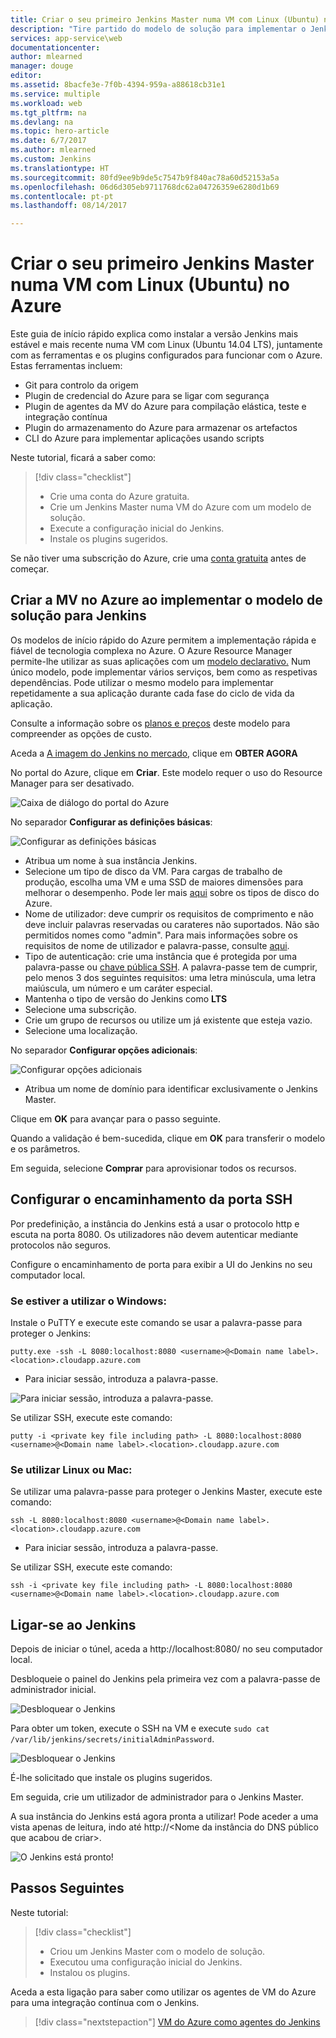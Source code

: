 ```yaml
---
title: Criar o seu primeiro Jenkins Master numa VM com Linux (Ubuntu) no Azure
description: "Tire partido do modelo de solução para implementar o Jenkins."
services: app-service\web
documentationcenter: 
author: mlearned
manager: douge
editor: 
ms.assetid: 8bacfe3e-7f0b-4394-959a-a88618cb31e1
ms.service: multiple
ms.workload: web
ms.tgt_pltfrm: na
ms.devlang: na
ms.topic: hero-article
ms.date: 6/7/2017
ms.author: mlearned
ms.custom: Jenkins
ms.translationtype: HT
ms.sourcegitcommit: 80fd9ee9b9de5c7547b9f840ac78a60d52153a5a
ms.openlocfilehash: 06d6d305eb9711768dc62a04726359e6280d1b69
ms.contentlocale: pt-pt
ms.lasthandoff: 08/14/2017

---
```


# <a name="create-your-first-jenkins-master-on-a-linux-ubuntu-vm-on-azure"></a>Criar o seu primeiro Jenkins Master numa VM com Linux (Ubuntu) no Azure

Este guia de início rápido explica como instalar a versão Jenkins mais estável e mais recente numa VM com Linux (Ubuntu 14.04 LTS), juntamente com as ferramentas e os plugins configurados para funcionar com o Azure. Estas ferramentas incluem:
<ul>
<li>Git para controlo da origem</li>
<li>Plugin de credencial do Azure para se ligar com segurança</li>
<li>Plugin de agentes da MV do Azure para compilação elástica, teste e integração contínua</li>
<li>Plugin do armazenamento do Azure para armazenar os artefactos</li>
<li>CLI do Azure para implementar aplicações usando scripts</li>
</ul>

Neste tutorial, ficará a saber como:

> [!div class="checklist"]
> * Crie uma conta do Azure gratuita.
> * Crie um Jenkins Master numa VM do Azure com um modelo de solução. 
> * Execute a configuração inicial do Jenkins.
> * Instale os plugins sugeridos.

Se não tiver uma subscrição do Azure, crie uma [conta gratuita](https://azure.microsoft.com/free/?WT.mc_id=A261C142F) antes de começar.

## <a name="create-the-vm-in-azure-by-deploying-the-solution-template-for-jenkins"></a>Criar a MV no Azure ao implementar o modelo de solução para Jenkins

Os modelos de início rápido do Azure permitem a implementação rápida e fiável de tecnologia complexa no Azure.  O Azure Resource Manager permite-lhe utilizar as suas aplicações com um [modelo declarativo.](https://azure.microsoft.com/en-us/resources/templates/?term=jenkins) Num único modelo, pode implementar vários serviços, bem como as respetivas dependências. Pode utilizar o mesmo modelo para implementar repetidamente a sua aplicação durante cada fase do ciclo de vida da aplicação.

Consulte a informação sobre os [planos e preços](https://azuremarketplace.microsoft.com/en-us/marketplace/apps/azure-oss.jenkins?tab=Overview) deste modelo para compreender as opções de custo.

Aceda a [A imagem do Jenkins no mercado](https://azuremarketplace.microsoft.com/en-us/marketplace/apps/azure-oss.jenkins?tab=Overview), clique em **OBTER AGORA**  

No portal do Azure, clique em **Criar**.  Este modelo requer o uso do Resource Manager para ser desativado.
   
![Caixa de diálogo do portal do Azure](./media/install-jenkins-solution-template/ap-create.png)

No separador **Configurar as definições básicas**:

![Configurar as definições básicas](./media/install-jenkins-solution-template/ap-basic.png)

* Atribua um nome à sua instância Jenkins.
* Selecione um tipo de disco da VM.  Para cargas de trabalho de produção, escolha uma VM e uma SSD de maiores dimensões para melhorar o desempenho.  Pode ler mais [aqui](https://docs.microsoft.com/en-us/azure/storage/storage-premium-storage) sobre os tipos de disco do Azure.
* Nome de utilizador: deve cumprir os requisitos de comprimento e não deve incluir palavras reservadas ou carateres não suportados. Não são permitidos nomes como "admin".  Para mais informações sobre os requisitos de nome de utilizador e palavra-passe, consulte [aqui](https://docs.microsoft.com/en-us/azure/virtual-machines/windows/faq).
* Tipo de autenticação: crie uma instância que é protegida por uma palavra-passe ou [chave pública SSH](https://docs.microsoft.com/en-us/azure/virtual-machines/linux/ssh-from-windows). A palavra-passe tem de cumprir, pelo menos 3 dos seguintes requisitos: uma letra minúscula, uma letra maiúscula, um número e um caráter especial.
* Mantenha o tipo de versão do Jenkins como **LTS**
* Selecione uma subscrição.
* Crie um grupo de recursos ou utilize um já existente que esteja vazio. 
* Selecione uma localização.

No separador **Configurar opções adicionais**:

![Configurar opções adicionais](./media/install-jenkins-solution-template/ap-addtional.png)

* Atribua um nome de domínio para identificar exclusivamente o Jenkins Master.

Clique em **OK** para avançar para o passo seguinte. 

Quando a validação é bem-sucedida, clique em **OK** para transferir o modelo e os parâmetros. 

Em seguida, selecione **Comprar** para aprovisionar todos os recursos.

## <a name="setup-ssh-port-forwarding"></a>Configurar o encaminhamento da porta SSH

Por predefinição, a instância do Jenkins está a usar o protocolo http e escuta na porta 8080. Os utilizadores não devem autenticar mediante protocolos não seguros.
    
Configure o encaminhamento de porta para exibir a UI do Jenkins no seu computador local.

### <a name="if-you-are-using-windows"></a>Se estiver a utilizar o Windows:

Instale o PuTTY e execute este comando se usar a palavra-passe para proteger o Jenkins:
```
putty.exe -ssh -L 8080:localhost:8080 <username>@<Domain name label>.<location>.cloudapp.azure.com
```
* Para iniciar sessão, introduza a palavra-passe.

![Para iniciar sessão, introduza a palavra-passe.](./media/install-jenkins-solution-template/jenkins-pwd.png)

Se utilizar SSH, execute este comando:
```
putty -i <private key file including path> -L 8080:localhost:8080 <username>@<Domain name label>.<location>.cloudapp.azure.com
```

### <a name="if-you-are-using-linux-or-mac"></a>Se utilizar Linux ou Mac:

Se utilizar uma palavra-passe para proteger o Jenkins Master, execute este comando:
```
ssh -L 8080:localhost:8080 <username>@<Domain name label>.<location>.cloudapp.azure.com
```
* Para iniciar sessão, introduza a palavra-passe.

Se utilizar SSH, execute este comando:
```
ssh -i <private key file including path> -L 8080:localhost:8080 <username>@<Domain name label>.<location>.cloudapp.azure.com
```

## <a name="connect-to-jenkins"></a>Ligar-se ao Jenkins
Depois de iniciar o túnel, aceda a http://localhost:8080/ no seu computador local.

Desbloqueie o painel do Jenkins pela primeira vez com a palavra-passe de administrador inicial.

![Desbloquear o Jenkins](./media/install-jenkins-solution-template/jenkins-unlock.png)

Para obter um token, execute o SSH na VM e execute `sudo cat /var/lib/jenkins/secrets/initialAdminPassword`.

![Desbloquear o Jenkins](./media/install-jenkins-solution-template/jenkins-ssh.png)

É-lhe solicitado que instale os plugins sugeridos.

Em seguida, crie um utilizador de administrador para o Jenkins Master.

A sua instância do Jenkins está agora pronta a utilizar! Pode aceder a uma vista apenas de leitura, indo até http://\<Nome da instância do DNS público que acabou de criar\>.

![O Jenkins está pronto!](./media/install-jenkins-solution-template/jenkins-welcome.png)

## <a name="next-steps"></a>Passos Seguintes

Neste tutorial:

> [!div class="checklist"]
> * Criou um Jenkins Master com o modelo de solução.
> * Executou uma configuração inicial do Jenkins.
> * Instalou os plugins.

Aceda a esta ligação para saber como utilizar os agentes de VM do Azure para uma integração contínua com o Jenkins.

> [!div class="nextstepaction"]
> [VM do Azure como agentes do Jenkins](jenkins-azure-vm-agents.md)

